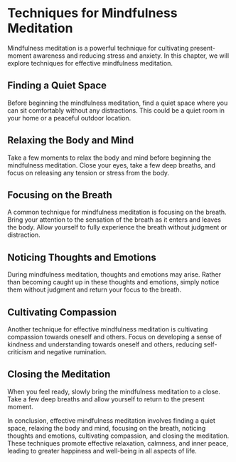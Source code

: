 Techniques for Mindfulness Meditation
========================================================================

Mindfulness meditation is a powerful technique for cultivating present-moment awareness and reducing stress and anxiety. In this chapter, we will explore techniques for effective mindfulness meditation.

Finding a Quiet Space
---------------------

Before beginning the mindfulness meditation, find a quiet space where you can sit comfortably without any distractions. This could be a quiet room in your home or a peaceful outdoor location.

Relaxing the Body and Mind
--------------------------

Take a few moments to relax the body and mind before beginning the mindfulness meditation. Close your eyes, take a few deep breaths, and focus on releasing any tension or stress from the body.

Focusing on the Breath
----------------------

A common technique for mindfulness meditation is focusing on the breath. Bring your attention to the sensation of the breath as it enters and leaves the body. Allow yourself to fully experience the breath without judgment or distraction.

Noticing Thoughts and Emotions
------------------------------

During mindfulness meditation, thoughts and emotions may arise. Rather than becoming caught up in these thoughts and emotions, simply notice them without judgment and return your focus to the breath.

Cultivating Compassion
----------------------

Another technique for effective mindfulness meditation is cultivating compassion towards oneself and others. Focus on developing a sense of kindness and understanding towards oneself and others, reducing self-criticism and negative rumination.

Closing the Meditation
----------------------

When you feel ready, slowly bring the mindfulness meditation to a close. Take a few deep breaths and allow yourself to return to the present moment.

In conclusion, effective mindfulness meditation involves finding a quiet space, relaxing the body and mind, focusing on the breath, noticing thoughts and emotions, cultivating compassion, and closing the meditation. These techniques promote effective relaxation, calmness, and inner peace, leading to greater happiness and well-being in all aspects of life.
